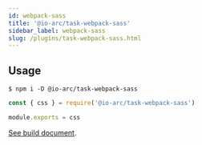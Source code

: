 ```yaml
---
id: webpack-sass
title: '@io-arc/task-webpack-sass'
sidebar_label: webpack-sass
slug: /plugins/task-webpack-sass.html
---
```


## Usage

```shell
$ npm i -D @io-arc/task-webpack-sass
```

```js title="webpack.config.js"
const { css } = require('@io-arc/task-webpack-sass')

module.exports = css
```

[See build document](../../build/css.md).
